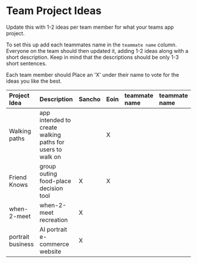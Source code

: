 # Team Project Ideas

Update this with 1-2 ideas per team member for what your teams app project.

To set this up add each teammates name in the `teammate name` column. Everyone
on the team should then updated it, adding 1-2 ideas along with a short 
description. Keep in mind that the descriptions should be only 1-3 short
sentences. 

Each team member should Place an 'X' under their name to vote for the ideas 
you like the best.

| Project Idea | Description | Sancho | Eoin | teammate name | teammate name |
| :--- | :--- | :--- | :--- | :--- | :--- |
| Walking paths | app intended to create walking paths for users to walk on | |X| | |
| Friend Knows | group outing food-place decision tool |X|X| | |
| when-2-meet | when-2-meet recreation |X| | | |
| portrait business | AI portrait e-commerce website |X| | | |
